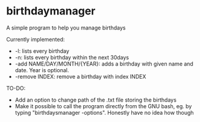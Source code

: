 # birthdaymanager
A simple program to help you manage birthdays

Currently implemented:

- -l: lists every birthday
- -n: lists every birthday within the next 30days
- -add NAME/DAY/MONTH/{YEAR}: adds a birthday with given name and date. Year is optional.
- -remove INDEX: remove a birthday with index INDEX

TO-DO:

- Add an option to change path of the .txt file storing the birthdays
- Make it possible to call the program directly from the GNU bash, eg. by typing "birthdaysmanager -options". Honestly have no idea how though
